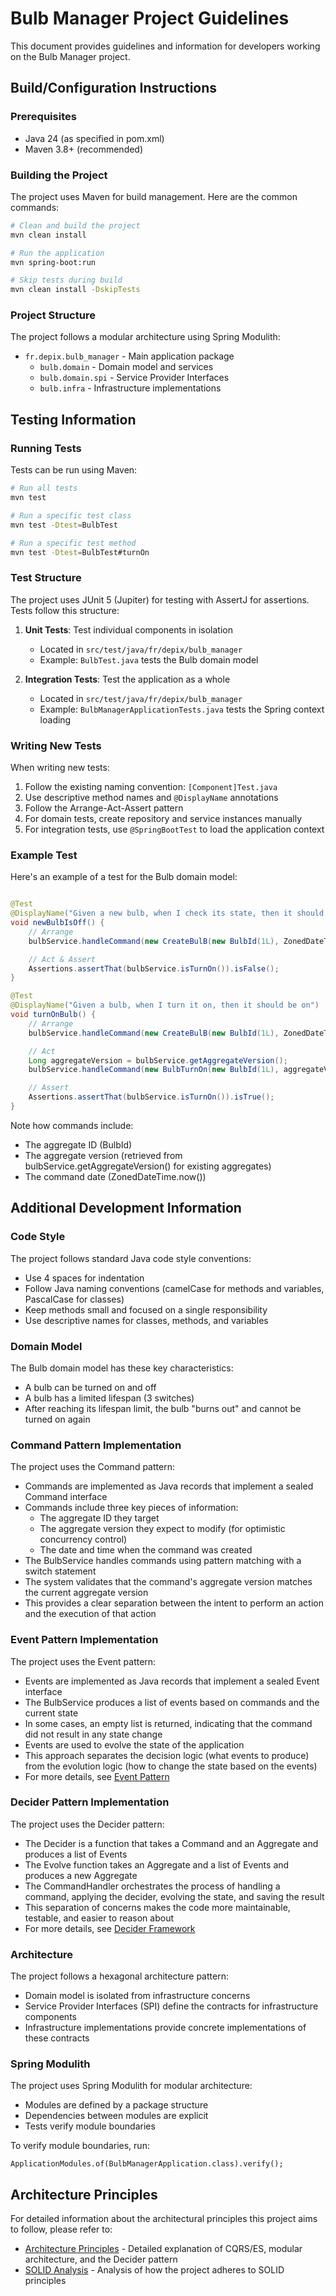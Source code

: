 # Bulb Manager Project Guidelines

This document provides guidelines and information for developers working on the Bulb Manager project.

## Build/Configuration Instructions

### Prerequisites

- Java 24 (as specified in pom.xml)
- Maven 3.8+ (recommended)

### Building the Project

The project uses Maven for build management. Here are the common commands:

```bash
# Clean and build the project
mvn clean install

# Run the application
mvn spring-boot:run

# Skip tests during build
mvn clean install -DskipTests
```

### Project Structure

The project follows a modular architecture using Spring Modulith:

- `fr.depix.bulb_manager` - Main application package
    - `bulb.domain` - Domain model and services
    - `bulb.domain.spi` - Service Provider Interfaces
    - `bulb.infra` - Infrastructure implementations

## Testing Information

### Running Tests

Tests can be run using Maven:

```bash
# Run all tests
mvn test

# Run a specific test class
mvn test -Dtest=BulbTest

# Run a specific test method
mvn test -Dtest=BulbTest#turnOn
```

### Test Structure

The project uses JUnit 5 (Jupiter) for testing with AssertJ for assertions. Tests follow this structure:

1. **Unit Tests**: Test individual components in isolation
    - Located in `src/test/java/fr/depix/bulb_manager`
    - Example: `BulbTest.java` tests the Bulb domain model

2. **Integration Tests**: Test the application as a whole
    - Located in `src/test/java/fr/depix/bulb_manager`
    - Example: `BulbManagerApplicationTests.java` tests the Spring context loading

### Writing New Tests

When writing new tests:

1. Follow the existing naming convention: `[Component]Test.java`
2. Use descriptive method names and `@DisplayName` annotations
3. Follow the Arrange-Act-Assert pattern
4. For domain tests, create repository and service instances manually
5. For integration tests, use `@SpringBootTest` to load the application context

### Example Test

Here's an example of a test for the Bulb domain model:

```java

@Test
@DisplayName("Given a new bulb, when I check its state, then it should be off")
void newBulbIsOff() {
    // Arrange
    bulbService.handleCommand(new CreateBulB(new BulbId(1L), ZonedDateTime.now()));

    // Act & Assert
    Assertions.assertThat(bulbService.isTurnOn()).isFalse();
}

@Test
@DisplayName("Given a bulb, when I turn it on, then it should be on")
void turnOnBulb() {
    // Arrange
    bulbService.handleCommand(new CreateBulB(new BulbId(1L), ZonedDateTime.now()));

    // Act
    Long aggregateVersion = bulbService.getAggregateVersion();
    bulbService.handleCommand(new BulbTurnOn(new BulbId(1L), aggregateVersion, ZonedDateTime.now()));

    // Assert
    Assertions.assertThat(bulbService.isTurnOn()).isTrue();
}
```

Note how commands include:

- The aggregate ID (BulbId)
- The aggregate version (retrieved from bulbService.getAggregateVersion() for existing aggregates)
- The command date (ZonedDateTime.now())

## Additional Development Information

### Code Style

The project follows standard Java code style conventions:

- Use 4 spaces for indentation
- Follow Java naming conventions (camelCase for methods and variables, PascalCase for classes)
- Keep methods small and focused on a single responsibility
- Use descriptive names for classes, methods, and variables

### Domain Model

The Bulb domain model has these key characteristics:

- A bulb can be turned on and off
- A bulb has a limited lifespan (3 switches)
- After reaching its lifespan limit, the bulb "burns out" and cannot be turned on again

### Command Pattern Implementation

The project uses the Command pattern:

- Commands are implemented as Java records that implement a sealed Command interface
- Commands include three key pieces of information:
    - The aggregate ID they target
    - The aggregate version they expect to modify (for optimistic concurrency control)
    - The date and time when the command was created
- The BulbService handles commands using pattern matching with a switch statement
- The system validates that the command's aggregate version matches the current aggregate version
- This provides a clear separation between the intent to perform an action and the execution of that action

### Event Pattern Implementation

The project uses the Event pattern:

- Events are implemented as Java records that implement a sealed Event interface
- The BulbService produces a list of events based on commands and the current state
- In some cases, an empty list is returned, indicating that the command did not result in any state change
- Events are used to evolve the state of the application
- This approach separates the decision logic (what events to produce) from the evolution logic (how to change the state based on the events)
- For more details, see [Event Pattern](event_pattern.md)

### Decider Pattern Implementation

The project uses the Decider pattern:

- The Decider is a function that takes a Command and an Aggregate and produces a list of Events
- The Evolve function takes an Aggregate and a list of Events and produces a new Aggregate
- The CommandHandler orchestrates the process of handling a command, applying the decider, evolving the state, and saving the result
- This separation of concerns makes the code more maintainable, testable, and easier to reason about
- For more details, see [Decider Framework](decider_framework.md)

### Architecture

The project follows a hexagonal architecture pattern:

- Domain model is isolated from infrastructure concerns
- Service Provider Interfaces (SPI) define the contracts for infrastructure components
- Infrastructure implementations provide concrete implementations of these contracts

### Spring Modulith

The project uses Spring Modulith for modular architecture:

- Modules are defined by a package structure
- Dependencies between modules are explicit
- Tests verify module boundaries

To verify module boundaries, run:

```
ApplicationModules.of(BulbManagerApplication.class).verify();
```

## Architecture Principles

For detailed information about the architectural principles this project aims to follow, please refer to:

- [Architecture Principles](architecture_principles.md) - Detailed explanation of CQRS/ES, modular architecture, and the Decider pattern
- [SOLID Analysis](SOLID_analysis.md) - Analysis of how the project adheres to SOLID principles
